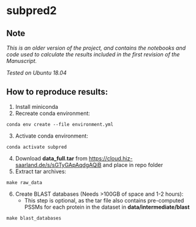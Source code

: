# subpred2

## Note

*This is an older version of the project, and contains the notebooks and code used to calculate the results included in the first revision of the Manuscript.*

*Tested on Ubuntu 18.04*

## How to reproduce results:

1. Install miniconda
2. Recreate conda environment:
```
conda env create --file environment.yml
```
3. Activate conda environment: 
```
conda activate subpred
```
4. Download **data_full.tar** from https://cloud.hiz-saarland.de/s/sGTyGApAqdgAQiB and place in repo folder
5. Extract tar archives:
```
make raw_data
```
6. Create BLAST databases (Needs >100GB of space and 1-2 hours): 
    - This step is optional, as the tar file also contains pre-computed PSSMs for each protein in the dataset in **data/intermediate/blast**
```
make blast_databases
```




